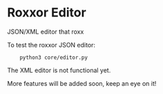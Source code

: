 Roxxor Editor
============

JSON/XML editor that roxx

To test the roxxor JSON editor:
~~~
    python3 core/editor.py
~~~

The XML editor is not functional yet.

More features will be added soon, keep an eye on it!
